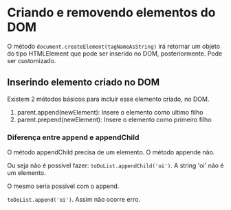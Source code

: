 # Criando e removendo elementos do DOM

O método `document.createElement(tagNameAsString)` irá retornar um 
objeto do tipo HTMLElement que pode ser inserido no DOM, posteriormente.
Pode ser customizado.

## Inserindo elemento criado no DOM

Existem 2 métodos básicos para incluir esse elemento criado, no DOM.

1. parent.append(newElement): Insere o elemento como ultimo filho
2. parent.prepend(newElement): Insere o elemento como primeiro filho

### Diferença entre append e appendChild

O método appendChild precisa de um elemento.
O método appende não.

Ou seja não é possivel fazer: `toDoList.appendChild('oi')`.
A string 'oi' não é um elemento.

O mesmo seria possivel com o append.

`toDoList.append('oi')`. Assim não ocorre erro.